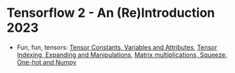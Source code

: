 # Tensorflow 2 - An (Re)Introduction 2023


* Fun, fun, tensors: [Tensor Constants, Variables and Attributes](https://mpolinowski.github.io/docs/IoT-and-Machine-Learning/ML/2023-02-19-tensorflow-introduction/2023-02-19), [Tensor Indexing, Expanding and Manipulations](https://mpolinowski.github.io/docs/IoT-and-Machine-Learning/ML/2023-02-21-tensorflow-tensors-2/2023-02-21), [Matrix multiplications, Squeeze, One-hot and Numpy](https://mpolinowski.github.io/docs/IoT-and-Machine-Learning/ML/2023-02-22-tensorflow-tensors-3/2023-02-22)
